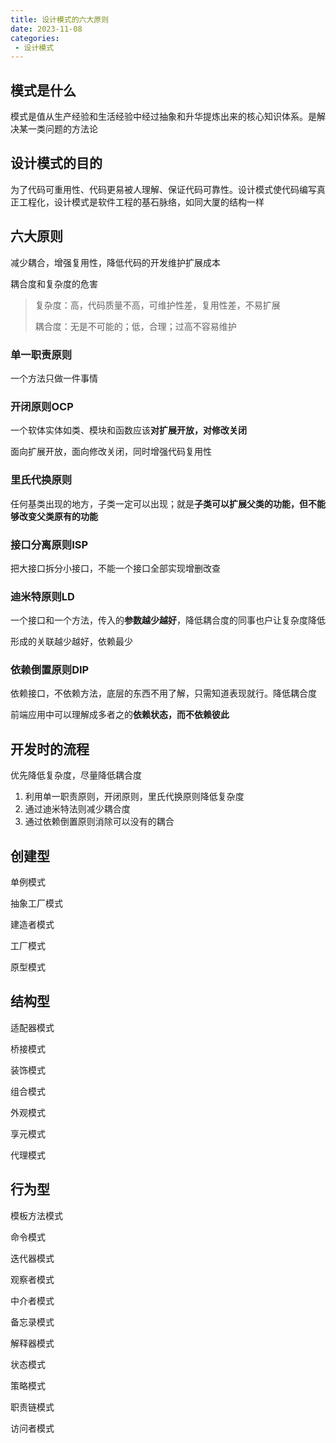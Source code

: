 ```yaml
---
title: 设计模式的六大原则
date: 2023-11-08
categories:
 - 设计模式
---
```


## 模式是什么

模式是值从生产经验和生活经验中经过抽象和升华提炼出来的核心知识体系。是解决某一类问题的方法论

## 设计模式的目的

为了代码可重用性、代码更易被人理解、保证代码可靠性。设计模式使代码编写真正工程化，设计模式是软件工程的基石脉络，如同大厦的结构一样

## 六大原则

减少耦合，增强复用性，降低代码的开发维护扩展成本

耦合度和复杂度的危害

> 复杂度：高，代码质量不高，可维护性差，复用性差，不易扩展
>
> 耦合度：无是不可能的；低，合理；过高不容易维护

### 单一职责原则

一个方法只做一件事情

### 开闭原则OCP

一个软体实体如类、模块和函数应该**对扩展开放，对修改关闭**

面向扩展开放，面向修改关闭，同时增强代码复用性

### 里氏代换原则

任何基类出现的地方，子类一定可以出现；就是**子类可以扩展父类的功能，但不能够改变父类原有的功能**

### 接口分离原则ISP

把大接口拆分小接口，不能一个接口全部实现增删改查

### 迪米特原则LD

一个接口和一个方法，传入的**参数越少越好**，降低耦合度的同事也户让复杂度降低

形成的关联越少越好，依赖最少

### 依赖倒置原则DIP

依赖接口，不依赖方法，底层的东西不用了解，只需知道表现就行。降低耦合度

前端应用中可以理解成多者之的**依赖状态，而不依赖彼此**

## 开发时的流程

优先降低复杂度，尽量降低耦合度

1. 利用单一职责原则，开闭原则，里氏代换原则降低复杂度
2. 通过迪米特法则减少耦合度
3. 通过依赖倒置原则消除可以没有的耦合

## 创建型

单例模式

抽象工厂模式

建造者模式

工厂模式

原型模式

## 结构型

适配器模式

桥接模式

装饰模式

组合模式

外观模式

享元模式

代理模式

## 行为型

模板方法模式

命令模式

迭代器模式

观察者模式

中介者模式

备忘录模式

解释器模式

状态模式

策略模式

职责链模式

访问者模式